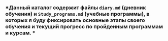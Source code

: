 ### *Данный каталог содержит файлы `diary.md` (дневник обучения) и `Study_programs.md` (учебные программы), в которых я буду фиксировать основные этапы своего обучения и текущий прогресс по пройденным программам и курсам.  *
